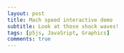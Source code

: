 ```yaml
---
layout: post
title: Mach speed interactive demo
subtitle: Look at those shock waves!
tags: [p5js, JavaSript, Graphics]
comments: true
---
```

<div id="simple-sketch-holder"></div>
<script src="https://cdn.jsdelivr.net/npm/p5@1.0.0/lib/p5.js"></script>

<script>
    "use strict";
 
    new p5(p => {
    let mSlider;
    
    let waves = [];
    let next;
    let speed;
    
    p.setup = () => {
        p.createCanvas(700, 400);
        mSlider = p.createSlider(0, 200, 0).size(80, p.AUTO);
        mSlider.position(100, 300);
        p.windowResized();
        speed = 0.4;
        next = 0;
    };
    
    p.draw = () => {
    p.background(200);
    if (p.millis() > next) {

        // Add new particle
        waves.push(new Wave());
        
        // Schedule next circle
        next = p.millis() + 500;
    }

    // Draw all paths
    for( let i = 0; i < waves.length; i++) {
        waves[i].update();
        waves[i].display();
        if(waves[i].lifespan <= 0){
        waves.splice(i,1);
        }
    }
    p.text('Mach', mSlider.x + mSlider.width + 20, 35);
    p.text(mSlider.value()/100, mSlider.x + mSlider.width + 55, 35);
    };
    
    p.windowResized = () => {
        p._renderer.position(p.windowWidth  - p.width  >> 1,
                            p.windowHeight - p.height >> 1);
    
        const sliderX = (p.width  - mSlider.width  >> 4) + p._renderer.x,
            sliderY = (p.height - mSlider.height >> 4) + p._curElement.y;
    
        mSlider.position(sliderX, sliderY);
    };
    
    class Wave {
    constructor() {
        this.x = p.width/4;
        this.y = p.height/2;
        this.diameter = 0;
        this.a = 1.2;
        this.lifespan = 255;
    }
    
    update() {
        this.diameter += speed*2;
        this.lifespan -= 0.5;
        this.x = this.x + speed * mSlider.value()/100;
    }
    
    display() {
        p.stroke(0, this.lifespan);
        p.fill(0,0);
        p.ellipse(this.x, this.y, this.diameter, this.diameter);
    }
    }
    });
</script>
